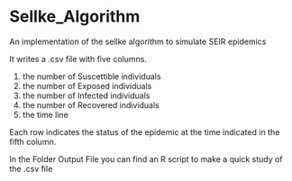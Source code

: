 # Sellke_Algorithm
An implementation of the sellke algorithm to simulate SEIR epidemics

It writes a .csv file with five columns.

1. the number of Suscettible individuals
2. the number of Exposed individuals
3. the number of Infected individuals
4. the number of Recovered individuals
5. the time line

Each row indicates the status of the epidemic at the time indicated in the fifth column.

In the Folder Output File you can find an R script to make a quick study of the .csv file 